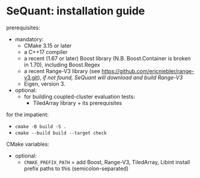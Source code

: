 SeQuant: installation guide
===========================

prerequisites:
  * mandatory:
    * CMake 3.15 or later
    * a C++17 compiler
    * a recent (1.67 or later) Boost library (N.B. Boost.Container is broken in 1.70), including Boost.Regex
    * a recent Range-V3 library (see https://github.com/ericniebler/range-v3.git), *if not found, SeQuant will download and build Range-V3*
    * Eigen, version 3.
  * optional:
    * for building coupled-cluster evaluation tests:
      * TiledArray library + its prerequisites

for the impatient:
  * `cmake -B build -S .`
  * `cmake --build build --target check`

CMake variables:
  * optional:
    * `CMAKE_PREFIX_PATH` = add Boost, Range-V3, TiledArray, Libint install prefix paths to this (semicolon-separated)
